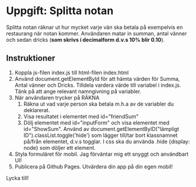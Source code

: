 # Uppgift: Splitta notan

Splitta notan räknar ut hur mycket varje vän ska betala på exempelvis en restaurang när notan kommer. Användaren matar in summan, antal vänner och sedan dricks (**som skrivs i decimalform d.v.s 10% blir 0.10**).

## Instruktioner

1. Koppla js-filen index.js till html-filen index.html
2. Använd document.getElementById för att hämta värden för Summa, Antal vänner och Dricks. Tilldela vardera värde till variabel i index.js. Tänk på att ange relevant namngivning på variabler.
3. När användaren trycker på RÄKNA
   1. Räkna ut vad varje person ska betala m.h.a av de variabler du deklarerat.
   2. Visa resultatet i elementet med id="friendSum"
   3. Dölj elementet med id="inputForm" och visa elementet med id="ShowSum". Använd av document.getElementByID("lämpligt ID").classList.toggle('hide') som lägger till/tar bort klassnamnet på/från elementet, d.v.s togglar. I css ska du använda .hide {display: node} som döljer ett element.
4. Styla formuläret för mobil. Jag förväntar mig ett snyggt och användbart UI!
5. Publicera på Github Pages. Utvärdera din app på din egen mobil!

Lycka till!
